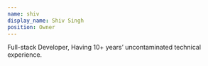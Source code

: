 ```yaml
---
name: shiv
display_name: Shiv Singh
position: Owner
---
```


Full-stack Developer, Having 10+ years’ uncontaminated technical experience. 
